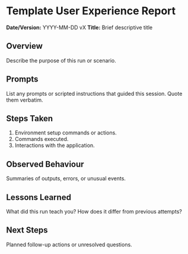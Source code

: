 # Template User Experience Report

**Date/Version:** YYYY-MM-DD vX
**Title:** Brief descriptive title

## Overview
Describe the purpose of this run or scenario.

## Prompts
List any prompts or scripted instructions that guided this session. Quote them verbatim.

## Steps Taken
1. Environment setup commands or actions.
2. Commands executed.
3. Interactions with the application.

## Observed Behaviour
Summaries of outputs, errors, or unusual events.

## Lessons Learned
What did this run teach you? How does it differ from previous attempts?

## Next Steps
Planned follow-up actions or unresolved questions.

